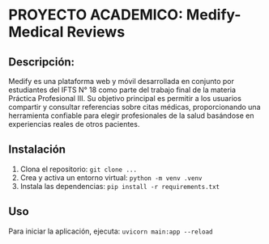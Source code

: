 # PROYECTO ACADEMICO: Medify-Medical Reviews

## Descripción:
Medify es una plataforma web y móvil desarrollada en conjunto por estudiantes del IFTS N° 18 como parte del trabajo final de la materia Práctica Profesional III. 
Su objetivo principal es permitir a los usuarios compartir y consultar referencias sobre citas médicas, proporcionando una herramienta confiable para elegir profesionales de la salud basándose en experiencias reales de otros pacientes.

## Instalación

1. Clona el repositorio: `git clone ...`
2. Crea y activa un entorno virtual: `python -m venv .venv`
3. Instala las dependencias: `pip install -r requirements.txt`

## Uso

Para iniciar la aplicación, ejecuta:
`uvicorn main:app --reload`